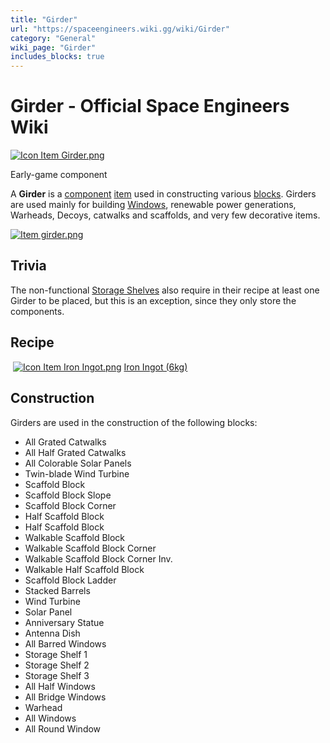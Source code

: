```yaml
---
title: "Girder"
url: "https://spaceengineers.wiki.gg/wiki/Girder"
category: "General"
wiki_page: "Girder"
includes_blocks: true
---
```


# Girder - Official Space Engineers Wiki

[![Icon Item Girder.png](https://spaceengineers.wiki.gg/images/thumb/e/e9/Icon_Item_Girder.png/100px-Icon_Item_Girder.png?b2c906)](https://spaceengineers.wiki.gg/wiki/File:Icon_Item_Girder.png)

Early-game component

A **Girder** is a [component](https://spaceengineers.wiki.gg/wiki/Component "Component") [item](https://spaceengineers.wiki.gg/wiki/Item "Item") used in constructing various [blocks](https://spaceengineers.wiki.gg/wiki/Block "Block"). Girders are used mainly for building [Windows](https://spaceengineers.wiki.gg/wiki/Window "Window"), renewable power generations, Warheads, Decoys, catwalks and scaffolds, and very few decorative items.

[![Item girder.png](https://spaceengineers.wiki.gg/images/thumb/2/27/Item_girder.png/320px-Item_girder.png?b22520)](https://spaceengineers.wiki.gg/wiki/File:Item_girder.png)

## Trivia

The non-functional [Storage Shelves](https://spaceengineers.wiki.gg/wiki/Storage_Shelf "Storage Shelf") also require in their recipe at least one Girder to be placed, but this is an exception, since they only store the components.

## Recipe

 [![Icon Item Iron Ingot.png](https://spaceengineers.wiki.gg/images/thumb/e/e7/Icon_Item_Iron_Ingot.png/21px-Icon_Item_Iron_Ingot.png?388ec0)](https://spaceengineers.wiki.gg/wiki/Iron_Ingot "Iron Ingot") [Iron Ingot (6kg)](https://spaceengineers.wiki.gg/wiki/Iron_Ingot "Iron Ingot")

## Construction

Girders are used in the construction of the following blocks:

*   All Grated Catwalks
*   All Half Grated Catwalks
*   All Colorable Solar Panels
*   Twin-blade Wind Turbine
*   Scaffold Block
*   Scaffold Block Slope
*   Scaffold Block Corner
*   Half Scaffold Block
*   Half Scaffold Block
*   Walkable Scaffold Block
*   Walkable Scaffold Block Corner
*   Walkable Scaffold Block Corner Inv.
*   Walkable Half Scaffold Block
*   Scaffold Block Ladder
*   Stacked Barrels
*   Wind Turbine
*   Solar Panel
*   Anniversary Statue
*   Antenna Dish
*   All Barred Windows
*   Storage Shelf 1
*   Storage Shelf 2
*   Storage Shelf 3
*   All Half Windows
*   All Bridge Windows
*   Warhead
*   All Windows
*   All Round Window